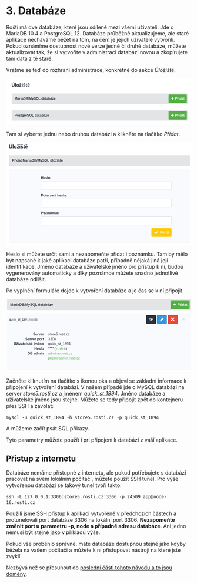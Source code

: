 # 3. Databáze

Roští má dvé databáze, které jsou sdílené mezi všemi uživateli. Jde o MariaDB 10.4 a PostgreSQL 12. Databáze průběžně aktualizujeme, ale staré aplikace necháváme běžet na tom, na čem je jejich uživatelé vytvořili. Pokud oznámíme dostupnost nové verze jedné či druhé databáze, můžete aktualizovat tak, že si vytvoříte v administraci databázi novou a zkopírujete tam data z té staré.

Vraťme se teď do rozhraní administrace, konkrétně do sekce *Úložiště*.

![Rozhraní pro databáze](../../imgs/databases_1.png)

Tam si vyberte jednu nebo druhou databázi a klikněte na tlačítko *Přidat*.

![Přidání databáze](../../imgs/databases_2.png)

Heslo si můžete určit sami a nezapomeňte přidat i poznámku. Tam by mělo být napsané k jaké aplikaci databáze patří, případně nějaká jiná její identifikace. Jméno databáze a uživatelské jméno pro přístup k ní, budou vygenerovány automaticky a díky poznámce můžete snadno jednotlivé databáze odlišit.

Po vyplnění formuláře dojde k vytvoření databáze a je čas se k ní připojit.

![Připojení k databázi](../../imgs/databases_3.png)

Začněte kliknutím na tlačítko s ikonou oka a objeví se základní informace k připojení k vytvoření databázi. V našem případě jde o MySQL databázi na server *store5.rosti.cz* a jménem *quick_st_1894*. Jméno databáze a uživatelské jméno jsou stejné. Můžete se tedy připojit zpět do kontejneru přes SSH a zavolat:

    mysql -u quick_st_1894 -h store5.rosti.cz -p quick_st_1894

A můžeme začít psát SQL příkazy.

Tyto parametry můžete použít i pri připojení k databázi z vaší aplikace.

## Přístup z internetu

Databáze nemáme přístupné z internetu, ale pokud potřebujete s databází pracovat na svém lokálním počítači, můžete použít SSH tunel. Pro výše vytvořenou databázi se takový tunel tvoří takto:

    ssh -L 127.0.0.1:3306:store5.rosti.cz:3306 -p 24509 app@node-16.rosti.cz

Použili jsme SSH přístup k aplikaci vytvořené v předchozích částech a protunelovali port databáze 3306 na lokální port 3306. **Nezapomeňte změnit port u parametru -p, node a případně adresu databáze**. Ani jedno nemusí být stejné jako v příkladu výše.

Pokud vše proběhlo správně, máte databáze dostupnou stejně jako kdyby běžela na vašem počítači a můžete k ní přistupovat nástroji na které jste zvyklí.

Nezbývá než se přesunout do [poslední části tohoto návodu a to jsou domény](domains.md).
